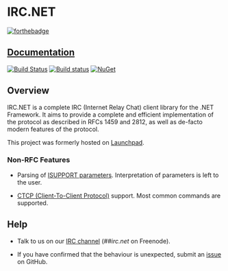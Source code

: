 # IRC.NET

[![forthebadge](http://forthebadge.com/images/badges/made-with-c-sharp.svg)](https://IrcDotNet.github.io/IrcDotNet/)

## [Documentation](https://IrcDotNet.github.io/IrcDotNet/)

[![Build Status](https://travis-ci.org/IrcDotNet/IrcDotNet.svg?branch=master)](https://travis-ci.org/IrcDotNet/IrcDotNet)
[![Build status](https://ci.appveyor.com/api/projects/status/jwqsdu436hwl2ngx/branch/master?svg=true)](https://ci.appveyor.com/project/paralin/ircdotnet)
[![NuGet](https://img.shields.io/nuget/v/IrcDotNet.svg?colorB=007ec6)](https://www.nuget.org/packages/IrcDotNet)

## Overview

IRC.NET is a complete IRC (Internet Relay Chat) client library for the .NET Framework. It aims to provide a complete and efficient implementation of the protocol as described in RFCs 1459 and 2812, as well as de-facto modern features of the protocol.

This project was formerly hosted on [Launchpad](https://launchpad.net/ircdotnet).

### Non-RFC Features

* Parsing of [ISUPPORT parameters](http://www.irc.org/tech_docs/draft-brocklesby-irc-isupport-03.txt). Interpretation of parameters is left to the user.
 
* [CTCP (Client-To-Client Protocol)](http://www.irchelp.org/irchelp/rfc/ctcpspec.html) support. Most common commands are supported.

## Help

* Talk to us on our [IRC channel](irc://chat.freenode.net/##irc.net) (*##irc.net* on Freenode).

* If you have confirmed that the behaviour is unexpected, submit an [issue](https://github.com/ircdotnet/ircdotnet/issues) on GitHub.
